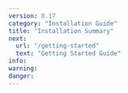 ```yaml
---
version: 0.17
category: "Installation Guide"
title: "Installation Summary"
next:
  url: "/getting-started"
  text: "Getting Started Guide"
info:
warning:
danger:
---
```

